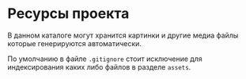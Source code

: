 # Ресурсы проекта

В данном каталоге могут хранится картинки и другие медиа файлы которые генерируются автоматически.

По умолчанию в файле `.gitignore` стоит исключение для индексирования каких либо файлов в разделе `assets`.
